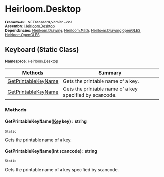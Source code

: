 # Heirloom.Desktop

<small>**Framework**: .NETStandard,Version=v2.1</small>  
<small>**Assembly**: [Heirloom.Desktop](../heirloom.desktop/heirloom.desktop.md)</small>  
<small>**Dependancies**: [Heirloom.Drawing](../Heirloom.Drawing/Heirloom.Drawing.md), [Heirloom.Math](../Heirloom.Math/Heirloom.Math.md), [Heirloom.Drawing.OpenGLES](../Heirloom.Drawing.OpenGLES/Heirloom.Drawing.OpenGLES.md), [Heirloom.OpenGLES](../Heirloom.OpenGLES/Heirloom.OpenGLES.md)</small>  

## Keyboard (Static Class)
<small>**Namespace**: Heirloom.Desktop</sub></small>  

| Methods | Summary |
|---------|---------|
| [GetPrintableKeyName](#GETF5329BE5) | Gets the printable name of a key. |
| [GetPrintableKeyName](#GET84CEE258) | Gets the printable name of a key specified by scancode. |

### Methods

#### <a name="GETF5329BE5"></a>GetPrintableKeyName([Key](heirloom.desktop.key.md) key) : string

<small>`Static`</small>

Gets the printable name of a key.


#### <a name="GET84CEE258"></a>GetPrintableKeyName(int scancode) : string

<small>`Static`</small>

Gets the printable name of a key specified by scancode.


